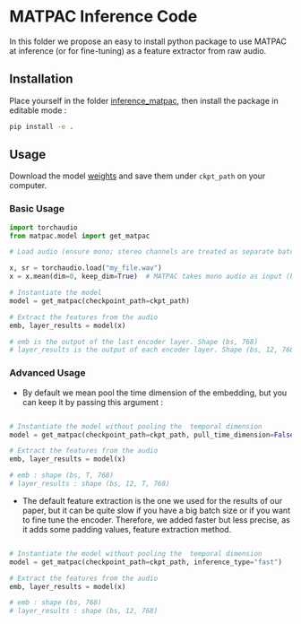 # MATPAC Inference Code

In this folder we propose an easy to install python package to use MATPAC
at inference (or for fine-tuning) as a feature extractor from raw audio.

## Installation

Place yourself in the folder [inference_matpac](.), then install the package
in editable mode :

```bash
pip install -e .
```

## Usage 

Download the model [weights](https://github.com/aurianworld/matpac/releases/download/Initial_release/matpac_10_2048.pt) and save them under `ckpt_path` on your computer.

### Basic Usage

```python
import torchaudio
from matpac.model import get_matpac

# Load audio (ensure mono; stereo channels are treated as separate batch dimensions. Ensure that its sample rate is 16000Hz)

x, sr = torchaudio.load("my_file.wav")
x = x.mean(dim=0, keep_dim=True)  # MATPAC takes mono audio as input (bs, n_samples)

# Instantiate the model 
model = get_matpac(checkpoint_path=ckpt_path)

# Extract the features from the audio
emb, layer_results = model(x) 

# emb is the output of the last encoder layer. Shape (bs, 768)
# layer_results is the output of each encoder layer. Shape (bs, 12, 768)

```

### Advanced Usage

- By default we mean pool the time dimension of the embedding, but you can keep it
by passing this argument :

```python

# Instantiate the model without pooling the  temporal dimension
model = get_matpac(checkpoint_path=ckpt_path, pull_time_dimension=False)

# Extract the features from the audio
emb, layer_results = model(x) 

# emb : shape (bs, T, 768)
# layer_results : shape (bs, 12, T, 768)
```

- The default feature extraction is the one we used for the results of our paper, but it can be quite slow if you have a big batch size or if you want to fine tune the encoder. Therefore, we added faster but less precise, as it adds some padding values, feature extraction method.

```python

# Instantiate the model without pooling the  temporal dimension
model = get_matpac(checkpoint_path=ckpt_path, inference_type="fast")

# Extract the features from the audio
emb, layer_results = model(x) 

# emb : shape (bs, 768)
# layer_results : shape (bs, 12, 768)
```